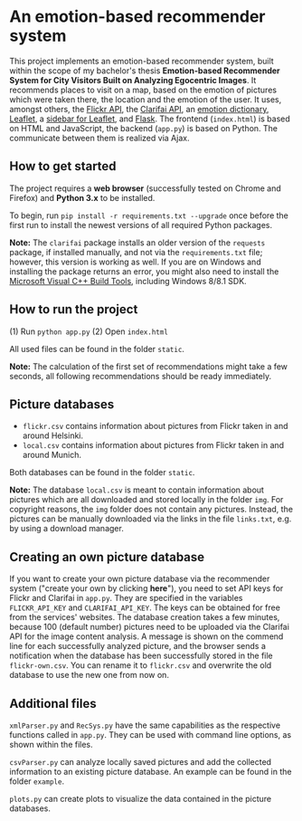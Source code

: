 # An emotion-based recommender system

This project implements an emotion-based recommender system, built within the scope of my bachelor's thesis **Emotion-based Recommender System for City Visitors Built on Analyzing Egocentric Images**. It recommends places to visit on a map, based on the emotion of pictures which were taken there, the location and the emotion of the user. It uses, amongst others, the [Flickr API](https://www.flickr.com/services/api/), the [Clarifai API](https://clarifai.com/developer/quick-start/), an [emotion dictionary](https://www.god-helmet.com/wp/whissel-dictionary-of-affect/index.htm), [Leaflet](http://leafletjs.com/), a [sidebar for Leaflet](https://github.com/Turbo87/sidebar-v2), and [Flask](http://flask.pocoo.org/). The frontend (`index.html`) is based on HTML and JavaScript, the backend (`app.py`) is based on Python. The communicate between them is realized via Ajax.

## How to get started

The project requires a **web browser** (successfully tested on Chrome and Firefox) and **Python 3.x** to be installed.

To begin, run `pip install -r requirements.txt --upgrade` once before the first run to install the newest versions of all required Python packages.

**Note:** The `clarifai` package installs an older version of the `requests` package, if installed manually, and not via the `requirements.txt` file; however, this version is working as well. If you are on Windows and installing the package returns an error, you might also need to install the [Microsoft Visual C++ Build Tools](https://go.microsoft.com/fwlink/?LinkId=691126), including Windows 8/8.1 SDK.

## How to run the project

(1) Run `python app.py`
(2) Open `index.html`

All used files can be found in the folder `static`.

**Note:** The calculation of the first set of recommendations might take a few seconds, all following recommendations should be ready immediately.

## Picture databases

- `flickr.csv` contains information about pictures from Flickr taken in and around Helsinki.
- `local.csv` contains information about pictures from Flickr taken in and around Munich.

Both databases can be found in the folder `static`.

**Note:** The database `local.csv` is meant to contain information about pictures which are all downloaded and stored locally in the folder `img`. For copyright reasons, the `img` folder does not contain any pictures. Instead, the pictures can be manually downloaded via the links in the file `links.txt`, e.g. by using a download manager.

## Creating an own picture database

If you want to create your own picture database via the recommender system ("create your own by clicking **here**"), you need to set API keys for Flickr and Clarifai in `app.py`. They are specified in the variables `FLICKR_API_KEY` and `CLARIFAI_API_KEY`. The keys can be obtained for free from the services' websites. The database creation takes a few minutes, because 100 (default number) pictures need to be uploaded via the Clarifai API for the image content analysis. A message is shown on the commend line for each successfully analyzed picture, and the browser sends a notification when the database has been successfully stored in the file `flickr-own.csv`. You can rename it to `flickr.csv` and overwrite the old database to use the new one from now on.

## Additional files

`xmlParser.py` and `RecSys.py` have the same capabilities as the respective functions called in `app.py`. They can be used with command line options, as shown within the files.

`csvParser.py` can analyze locally saved pictures and add the collected information to an existing picture database. An example can be found in the folder `example`.

`plots.py` can create plots to visualize the data contained in the picture databases.